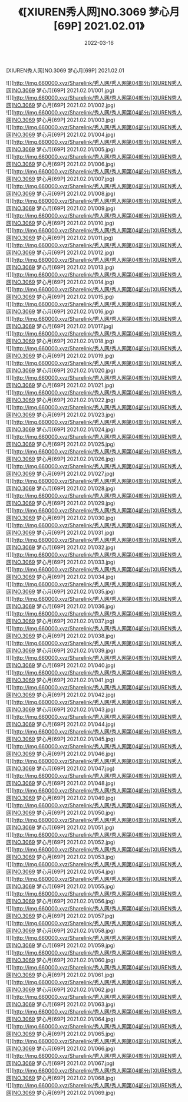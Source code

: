 ﻿---
layout: post
title:  《[XIUREN秀人网]NO.3069 梦心月[69P] 2021.02.01》
date:   2022-03-16
img: http://img.660000.xyz/Sharelink/秀人网/秀人网第04部分/[XIUREN秀人网]NO.3069 梦心月[69P] 2021.02.01/000.jpg
categories: [美女, 清纯, 唯美]
---

[XIUREN秀人网]NO.3069 梦心月[69P] 2021.02.01

 ![](http://img.660000.xyz/Sharelink/秀人网/秀人网第04部分/[XIUREN秀人网]NO.3069 梦心月[69P] 2021.02.01/001.jpg) <br>![](http://img.660000.xyz/Sharelink/秀人网/秀人网第04部分/[XIUREN秀人网]NO.3069 梦心月[69P] 2021.02.01/002.jpg) <br>![](http://img.660000.xyz/Sharelink/秀人网/秀人网第04部分/[XIUREN秀人网]NO.3069 梦心月[69P] 2021.02.01/003.jpg) <br>![](http://img.660000.xyz/Sharelink/秀人网/秀人网第04部分/[XIUREN秀人网]NO.3069 梦心月[69P] 2021.02.01/004.jpg) <br>![](http://img.660000.xyz/Sharelink/秀人网/秀人网第04部分/[XIUREN秀人网]NO.3069 梦心月[69P] 2021.02.01/005.jpg) <br>![](http://img.660000.xyz/Sharelink/秀人网/秀人网第04部分/[XIUREN秀人网]NO.3069 梦心月[69P] 2021.02.01/006.jpg) <br>![](http://img.660000.xyz/Sharelink/秀人网/秀人网第04部分/[XIUREN秀人网]NO.3069 梦心月[69P] 2021.02.01/007.jpg) <br>![](http://img.660000.xyz/Sharelink/秀人网/秀人网第04部分/[XIUREN秀人网]NO.3069 梦心月[69P] 2021.02.01/008.jpg) <br>![](http://img.660000.xyz/Sharelink/秀人网/秀人网第04部分/[XIUREN秀人网]NO.3069 梦心月[69P] 2021.02.01/009.jpg) <br>![](http://img.660000.xyz/Sharelink/秀人网/秀人网第04部分/[XIUREN秀人网]NO.3069 梦心月[69P] 2021.02.01/010.jpg) <br>![](http://img.660000.xyz/Sharelink/秀人网/秀人网第04部分/[XIUREN秀人网]NO.3069 梦心月[69P] 2021.02.01/011.jpg) <br>![](http://img.660000.xyz/Sharelink/秀人网/秀人网第04部分/[XIUREN秀人网]NO.3069 梦心月[69P] 2021.02.01/012.jpg) <br>![](http://img.660000.xyz/Sharelink/秀人网/秀人网第04部分/[XIUREN秀人网]NO.3069 梦心月[69P] 2021.02.01/013.jpg) <br>![](http://img.660000.xyz/Sharelink/秀人网/秀人网第04部分/[XIUREN秀人网]NO.3069 梦心月[69P] 2021.02.01/014.jpg) <br>![](http://img.660000.xyz/Sharelink/秀人网/秀人网第04部分/[XIUREN秀人网]NO.3069 梦心月[69P] 2021.02.01/015.jpg) <br>![](http://img.660000.xyz/Sharelink/秀人网/秀人网第04部分/[XIUREN秀人网]NO.3069 梦心月[69P] 2021.02.01/016.jpg) <br>![](http://img.660000.xyz/Sharelink/秀人网/秀人网第04部分/[XIUREN秀人网]NO.3069 梦心月[69P] 2021.02.01/017.jpg) <br>![](http://img.660000.xyz/Sharelink/秀人网/秀人网第04部分/[XIUREN秀人网]NO.3069 梦心月[69P] 2021.02.01/018.jpg) <br>![](http://img.660000.xyz/Sharelink/秀人网/秀人网第04部分/[XIUREN秀人网]NO.3069 梦心月[69P] 2021.02.01/019.jpg) <br>![](http://img.660000.xyz/Sharelink/秀人网/秀人网第04部分/[XIUREN秀人网]NO.3069 梦心月[69P] 2021.02.01/020.jpg) <br>![](http://img.660000.xyz/Sharelink/秀人网/秀人网第04部分/[XIUREN秀人网]NO.3069 梦心月[69P] 2021.02.01/021.jpg) <br>![](http://img.660000.xyz/Sharelink/秀人网/秀人网第04部分/[XIUREN秀人网]NO.3069 梦心月[69P] 2021.02.01/022.jpg) <br>![](http://img.660000.xyz/Sharelink/秀人网/秀人网第04部分/[XIUREN秀人网]NO.3069 梦心月[69P] 2021.02.01/023.jpg) <br>![](http://img.660000.xyz/Sharelink/秀人网/秀人网第04部分/[XIUREN秀人网]NO.3069 梦心月[69P] 2021.02.01/024.jpg) <br>![](http://img.660000.xyz/Sharelink/秀人网/秀人网第04部分/[XIUREN秀人网]NO.3069 梦心月[69P] 2021.02.01/025.jpg) <br>![](http://img.660000.xyz/Sharelink/秀人网/秀人网第04部分/[XIUREN秀人网]NO.3069 梦心月[69P] 2021.02.01/026.jpg) <br>![](http://img.660000.xyz/Sharelink/秀人网/秀人网第04部分/[XIUREN秀人网]NO.3069 梦心月[69P] 2021.02.01/027.jpg) <br>![](http://img.660000.xyz/Sharelink/秀人网/秀人网第04部分/[XIUREN秀人网]NO.3069 梦心月[69P] 2021.02.01/028.jpg) <br>![](http://img.660000.xyz/Sharelink/秀人网/秀人网第04部分/[XIUREN秀人网]NO.3069 梦心月[69P] 2021.02.01/029.jpg) <br>![](http://img.660000.xyz/Sharelink/秀人网/秀人网第04部分/[XIUREN秀人网]NO.3069 梦心月[69P] 2021.02.01/030.jpg) <br>![](http://img.660000.xyz/Sharelink/秀人网/秀人网第04部分/[XIUREN秀人网]NO.3069 梦心月[69P] 2021.02.01/031.jpg) <br>![](http://img.660000.xyz/Sharelink/秀人网/秀人网第04部分/[XIUREN秀人网]NO.3069 梦心月[69P] 2021.02.01/032.jpg) <br>![](http://img.660000.xyz/Sharelink/秀人网/秀人网第04部分/[XIUREN秀人网]NO.3069 梦心月[69P] 2021.02.01/033.jpg) <br>![](http://img.660000.xyz/Sharelink/秀人网/秀人网第04部分/[XIUREN秀人网]NO.3069 梦心月[69P] 2021.02.01/034.jpg) <br>![](http://img.660000.xyz/Sharelink/秀人网/秀人网第04部分/[XIUREN秀人网]NO.3069 梦心月[69P] 2021.02.01/035.jpg) <br>![](http://img.660000.xyz/Sharelink/秀人网/秀人网第04部分/[XIUREN秀人网]NO.3069 梦心月[69P] 2021.02.01/036.jpg) <br>![](http://img.660000.xyz/Sharelink/秀人网/秀人网第04部分/[XIUREN秀人网]NO.3069 梦心月[69P] 2021.02.01/037.jpg) <br>![](http://img.660000.xyz/Sharelink/秀人网/秀人网第04部分/[XIUREN秀人网]NO.3069 梦心月[69P] 2021.02.01/038.jpg) <br>![](http://img.660000.xyz/Sharelink/秀人网/秀人网第04部分/[XIUREN秀人网]NO.3069 梦心月[69P] 2021.02.01/039.jpg) <br>![](http://img.660000.xyz/Sharelink/秀人网/秀人网第04部分/[XIUREN秀人网]NO.3069 梦心月[69P] 2021.02.01/040.jpg) <br>![](http://img.660000.xyz/Sharelink/秀人网/秀人网第04部分/[XIUREN秀人网]NO.3069 梦心月[69P] 2021.02.01/041.jpg) <br>![](http://img.660000.xyz/Sharelink/秀人网/秀人网第04部分/[XIUREN秀人网]NO.3069 梦心月[69P] 2021.02.01/042.jpg) <br>![](http://img.660000.xyz/Sharelink/秀人网/秀人网第04部分/[XIUREN秀人网]NO.3069 梦心月[69P] 2021.02.01/043.jpg) <br>![](http://img.660000.xyz/Sharelink/秀人网/秀人网第04部分/[XIUREN秀人网]NO.3069 梦心月[69P] 2021.02.01/044.jpg) <br>![](http://img.660000.xyz/Sharelink/秀人网/秀人网第04部分/[XIUREN秀人网]NO.3069 梦心月[69P] 2021.02.01/045.jpg) <br>![](http://img.660000.xyz/Sharelink/秀人网/秀人网第04部分/[XIUREN秀人网]NO.3069 梦心月[69P] 2021.02.01/046.jpg) <br>![](http://img.660000.xyz/Sharelink/秀人网/秀人网第04部分/[XIUREN秀人网]NO.3069 梦心月[69P] 2021.02.01/047.jpg) <br>![](http://img.660000.xyz/Sharelink/秀人网/秀人网第04部分/[XIUREN秀人网]NO.3069 梦心月[69P] 2021.02.01/048.jpg) <br>![](http://img.660000.xyz/Sharelink/秀人网/秀人网第04部分/[XIUREN秀人网]NO.3069 梦心月[69P] 2021.02.01/049.jpg) <br>![](http://img.660000.xyz/Sharelink/秀人网/秀人网第04部分/[XIUREN秀人网]NO.3069 梦心月[69P] 2021.02.01/050.jpg) <br>![](http://img.660000.xyz/Sharelink/秀人网/秀人网第04部分/[XIUREN秀人网]NO.3069 梦心月[69P] 2021.02.01/051.jpg) <br>![](http://img.660000.xyz/Sharelink/秀人网/秀人网第04部分/[XIUREN秀人网]NO.3069 梦心月[69P] 2021.02.01/052.jpg) <br>![](http://img.660000.xyz/Sharelink/秀人网/秀人网第04部分/[XIUREN秀人网]NO.3069 梦心月[69P] 2021.02.01/053.jpg) <br>![](http://img.660000.xyz/Sharelink/秀人网/秀人网第04部分/[XIUREN秀人网]NO.3069 梦心月[69P] 2021.02.01/054.jpg) <br>![](http://img.660000.xyz/Sharelink/秀人网/秀人网第04部分/[XIUREN秀人网]NO.3069 梦心月[69P] 2021.02.01/055.jpg) <br>![](http://img.660000.xyz/Sharelink/秀人网/秀人网第04部分/[XIUREN秀人网]NO.3069 梦心月[69P] 2021.02.01/056.jpg) <br>![](http://img.660000.xyz/Sharelink/秀人网/秀人网第04部分/[XIUREN秀人网]NO.3069 梦心月[69P] 2021.02.01/057.jpg) <br>![](http://img.660000.xyz/Sharelink/秀人网/秀人网第04部分/[XIUREN秀人网]NO.3069 梦心月[69P] 2021.02.01/058.jpg) <br>![](http://img.660000.xyz/Sharelink/秀人网/秀人网第04部分/[XIUREN秀人网]NO.3069 梦心月[69P] 2021.02.01/059.jpg) <br>![](http://img.660000.xyz/Sharelink/秀人网/秀人网第04部分/[XIUREN秀人网]NO.3069 梦心月[69P] 2021.02.01/060.jpg) <br>![](http://img.660000.xyz/Sharelink/秀人网/秀人网第04部分/[XIUREN秀人网]NO.3069 梦心月[69P] 2021.02.01/061.jpg) <br>![](http://img.660000.xyz/Sharelink/秀人网/秀人网第04部分/[XIUREN秀人网]NO.3069 梦心月[69P] 2021.02.01/062.jpg) <br>![](http://img.660000.xyz/Sharelink/秀人网/秀人网第04部分/[XIUREN秀人网]NO.3069 梦心月[69P] 2021.02.01/063.jpg) <br>![](http://img.660000.xyz/Sharelink/秀人网/秀人网第04部分/[XIUREN秀人网]NO.3069 梦心月[69P] 2021.02.01/064.jpg) <br>![](http://img.660000.xyz/Sharelink/秀人网/秀人网第04部分/[XIUREN秀人网]NO.3069 梦心月[69P] 2021.02.01/065.jpg) <br>![](http://img.660000.xyz/Sharelink/秀人网/秀人网第04部分/[XIUREN秀人网]NO.3069 梦心月[69P] 2021.02.01/066.jpg) <br>![](http://img.660000.xyz/Sharelink/秀人网/秀人网第04部分/[XIUREN秀人网]NO.3069 梦心月[69P] 2021.02.01/067.jpg) <br>![](http://img.660000.xyz/Sharelink/秀人网/秀人网第04部分/[XIUREN秀人网]NO.3069 梦心月[69P] 2021.02.01/068.jpg) <br>![](http://img.660000.xyz/Sharelink/秀人网/秀人网第04部分/[XIUREN秀人网]NO.3069 梦心月[69P] 2021.02.01/069.jpg) <br>